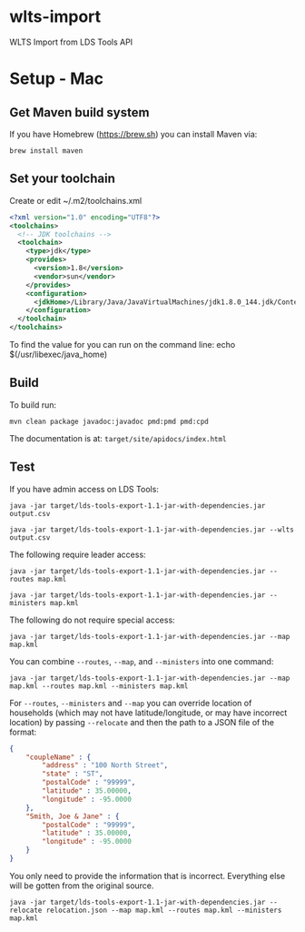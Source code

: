 # wlts-import
WLTS Import from LDS Tools API

# Setup - Mac

## Get Maven build system

If you have Homebrew (https://brew.sh) you can install Maven via:

`brew install maven`

## Set your toolchain

Create or edit ~/.m2/toolchains.xml
```xml
<?xml version="1.0" encoding="UTF8"?>
<toolchains>
  <!-- JDK toolchains -->
  <toolchain>
    <type>jdk</type>
    <provides>
      <version>1.8</version>
      <vendor>sun</vendor>
    </provides>
    <configuration>
      <jdkHome>/Library/Java/JavaVirtualMachines/jdk1.8.0_144.jdk/Contents/Home</jdkHome>
    </configuration>
  </toolchain>
</toolchains>
```

To find the value for <jdkHome> you can run on the command line: echo $(/usr/libexec/java_home)

## Build

To build run:

`mvn clean package javadoc:javadoc pmd:pmd pmd:cpd`

The documentation is at: `target/site/apidocs/index.html`

## Test

If you have admin access on LDS Tools:

`java -jar target/lds-tools-export-1.1-jar-with-dependencies.jar output.csv`

`java -jar target/lds-tools-export-1.1-jar-with-dependencies.jar --wlts output.csv`

The following require leader access:

`java -jar target/lds-tools-export-1.1-jar-with-dependencies.jar --routes map.kml`

`java -jar target/lds-tools-export-1.1-jar-with-dependencies.jar --ministers map.kml`

The following do not require special access:

`java -jar target/lds-tools-export-1.1-jar-with-dependencies.jar --map map.kml`

You can combine `--routes`, `--map`, and `--ministers` into one command:

`java -jar target/lds-tools-export-1.1-jar-with-dependencies.jar --map map.kml --routes map.kml --ministers map.kml`

For `--routes`, `--ministers` and `--map` you can override location of households
	(which may not have latitude/longitude, or may have incorrect location) by passing `--relocate`
	and then the path to a JSON file of the format:

```JSON
{
	"coupleName" : {
		"address" : "100 North Street",
		"state" : "ST",
		"postalCode" : "99999",
		"latitude" : 35.00000,
		"longitude" : -95.0000
	},
	"Smith, Joe & Jane" : {
		"postalCode" : "99999",
		"latitude" : 35.00000,
		"longitude" : -95.0000
	}
}
```

You only need to provide the information that is incorrect. Everything else will be gotten from the original source.

`java -jar target/lds-tools-export-1.1-jar-with-dependencies.jar --relocate relocation.json --map map.kml --routes map.kml --ministers map.kml`
